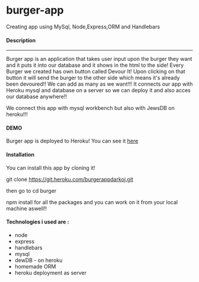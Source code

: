 # burger-app

Creating app using MySql, Node,Express,ORM and Handlebars


#### Description
-----

Burger app is an application that takes user input upon the burger they want and it puts it into our database and it shows in the html to the side! Every Burger we created has own button called Devour It!
Upon clicking on that button it will send the burger to the other side which means it's already been devoured!!
We can add as many as we want!!! 
It connects our app with Heroku mysql and database on a server so we can deploy it and also acces our database anywhere!!

We connect this app with mysql workbench but also with JewsDB on heroku!!!


#### DEMO

Burger app is deployed to Heroku!  You can see it [here](https://burgerappdarkoj.herokuapp.com/)


#### Installation

You can install this app by cloning it!

git clone https://git.heroku.com/burgerappdarkoj.git

then go to   cd burger

npm install for all the packages and you can work on it from your local machine aswell!!


#### Technologies i used are :

* node
* express
* handlebars
* mysql
* dewDB - on heroku
* homemade ORM
* heroku deployment as server


